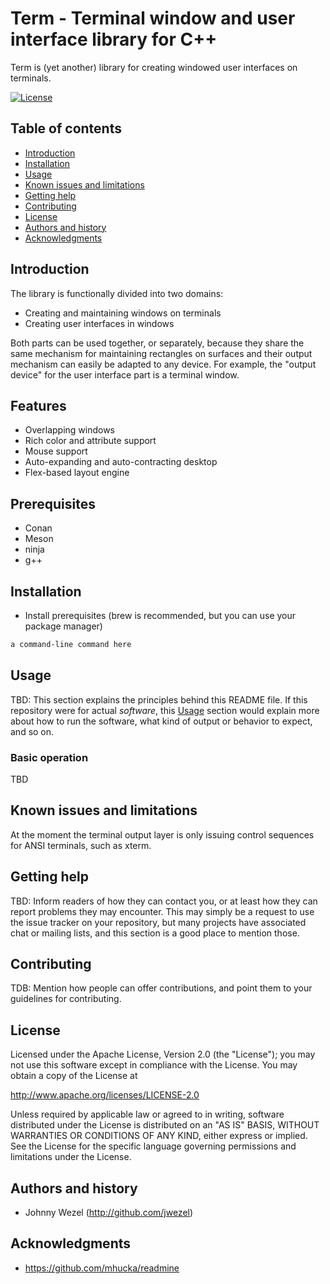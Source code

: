 Term - Terminal window and user interface library for C++
=========================================================

Term is (yet another) library for creating windowed user interfaces on terminals.

[![License](https://img.shields.io/badge/License-Apache-lightgray.svg?style=plastic)](https://www.apache.org/licenses/LICENSE-2.0.txt)


Table of contents
-----------------

* [Introduction](#introduction)
* [Installation](#installation)
* [Usage](#usage)
* [Known issues and limitations](#known-issues-and-limitations)
* [Getting help](#getting-help)
* [Contributing](#contributing)
* [License](#license)
* [Authors and history](#authors-and-history)
* [Acknowledgments](#acknowledgments)


Introduction
------------

The library is functionally divided into two domains:

- Creating and maintaining windows on terminals
- Creating user interfaces in windows

Both parts can be used together, or separately, because they share the same
mechanism for maintaining rectangles on surfaces and their output mechanism can
easily be adapted to any device. For example, the "output device" for the user
interface part is a terminal window.


Features
--------

- Overlapping windows
- Rich color and attribute support
- Mouse support
- Auto-expanding and auto-contracting desktop
- Flex-based layout engine


Prerequisites
-------------

- Conan
- Meson
- ninja
- g++


Installation
------------

- Install prerequisites (brew is recommended, but you can use your package manager)

```bash
a command-line command here
```


Usage
-----

TBD: This section explains the principles behind this README file.  If this repository were for actual _software_, this [Usage](#usage) section would explain more about how to run the software, what kind of output or behavior to expect, and so on.


### Basic operation

TBD


Known issues and limitations
----------------------------

At the moment the terminal output layer is only issuing control sequences for ANSI terminals, such as xterm.


Getting help
------------

TBD: Inform readers of how they can contact you, or at least how they can report problems they may encounter.  This may simply be a request to use the issue tracker on your repository, but many projects have associated chat or mailing lists, and this section is a good place to mention those.


Contributing
------------

TDB: Mention how people can offer contributions, and point them to your guidelines for contributing.


License
-------

Licensed under the Apache License, Version 2.0 (the "License"); you may not use
this software except in compliance with the License. You may obtain a copy of the
License at

http://www.apache.org/licenses/LICENSE-2.0

Unless required by applicable law or agreed to in writing, software distributed
under the License is distributed on an "AS IS" BASIS, WITHOUT WARRANTIES OR
CONDITIONS OF ANY KIND, either express or implied. See the License for the
specific language governing permissions and limitations under the License.


Authors and history
-------------------

- Johnny Wezel (http://github.com/jwezel)


Acknowledgments
---------------

* https://github.com/mhucka/readmine
